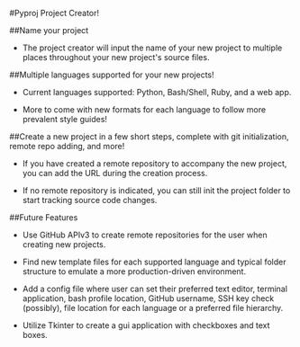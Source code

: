 #Pyproj Project Creator!

##Name your project
  * The project creator will input the name of your new project to multiple places throughout your new project's source files.

##Multiple languages supported for your new projects!
  * Current languages supported: Python, Bash/Shell, Ruby, and a web app.
  - More to come with new formats for each language to follow more prevalent style guides!

##Create a new project in a few short steps, complete with git initialization, remote repo adding, and more!
  * If you have created a remote repository to accompany the new project, you can add the URL during the creation process.
  - If no remote repository is indicated, you can still init the project folder to start tracking source code changes.

##Future Features
  * Use GitHub APIv3 to create remote repositories for the user when creating new projects.
  - Find new template files for each supported language and typical folder structure to emulate a more production-driven environment.
  + Add a config file where user can set their preferred text editor, terminal application, bash profile location, GitHub username, SSH key check (possibly), file location for each language or a preferred file hierarchy.
  * Utilize Tkinter to create a gui application with checkboxes and text boxes.

